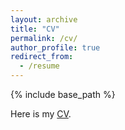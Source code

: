 ```yaml
---
layout: archive
title: "CV"
permalink: /cv/
author_profile: true
redirect_from:
  - /resume
---
```


{% include base_path %}

Here is my [CV](<https://trvkdb.github.io/files/TVH vita.pdf>).
<object data="<./files/TVH vita.pdf>" width="1000" height="1000" type="application/pdf"></object>

